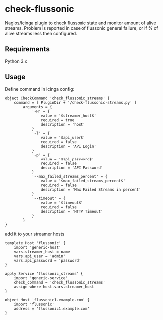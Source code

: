 check-flussonic
===============

Nagios/Icinga plugin to check flussonic state and monitor amount of alive streams. Problem is reported in case of flussonic general failure, or if % of alive streams less then configured.

Requirements
------------

Python 3.x

Usage
-----

Define command in icinga config:

```
object CheckCommand 'check_flussonic_streams' {
	command = [ PluginDir + '/check-flussonic-streams.py' ]
		arguments = {
			'-H' = {
				value = '$streamer_host$'
				required = true
				description = 'host'
			}
			'-l' = {
				value = '$api_user$'
				required = false
				description = 'API Login'
			}
			'-p' = {
				value = '$api_password$'
				required = false
				description = 'API Password'
			}
			'--max_failed_streams_percent' = {
				value = '$max_failed_streams_percent$'
				required = false
				description = 'Max Failed Streams in percent'
			}
			'--timeout' = {
				value = '$timeout$'
				required = false
				description = 'HTTP Timeout'
			}
		}
}
```

add it to your streamer hosts
```
template Host 'flussonic' {
	import 'generic-host'
	vars.streamer_host = name
	vars.api_user = 'admin'
	vars.api_password = 'password'
}

apply Service 'flussonic_streams' {
	import 'generic-service'
	check_command = 'check_flussonic_streams'
	assign where host.vars.streamer_host
}

object Host 'flussonic1.example.com' {
	import 'flussonic'
	address = 'flussonic1.example.com'
}
```